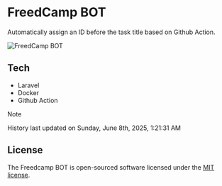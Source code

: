 # FreedCamp BOT

Automatically assign an ID before the task title based on Github Action.

![FreedCamp BOT](https://repository-images.githubusercontent.com/737932867/7d34798b-2680-471c-b089-a78a718d3d6a)

## Tech

- Laravel
- Docker
- Github Action

> [!NOTE]  
> History last updated on Sunday, June 8th, 2025, 1:21:31 AM

## License

The Freedcamp BOT is open-sourced software licensed under the [MIT license](https://opensource.org/licenses/MIT).
